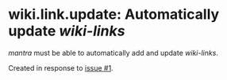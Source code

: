 # wiki.link.update: Automatically update *wiki-links*

*mantra* must be able to automatically add and update *wiki-links*.

Created in response to [issue #1](https://github.com/mhatzl/mantra/issues/1).
